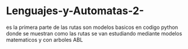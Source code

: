 # Lenguajes-y-Automatas-2-
es la primera parte de las rutas son modelos basicos en codigo python donde se muestran como las rutas se van estudiando mediante modelos matematicos y con arboles ABL 
